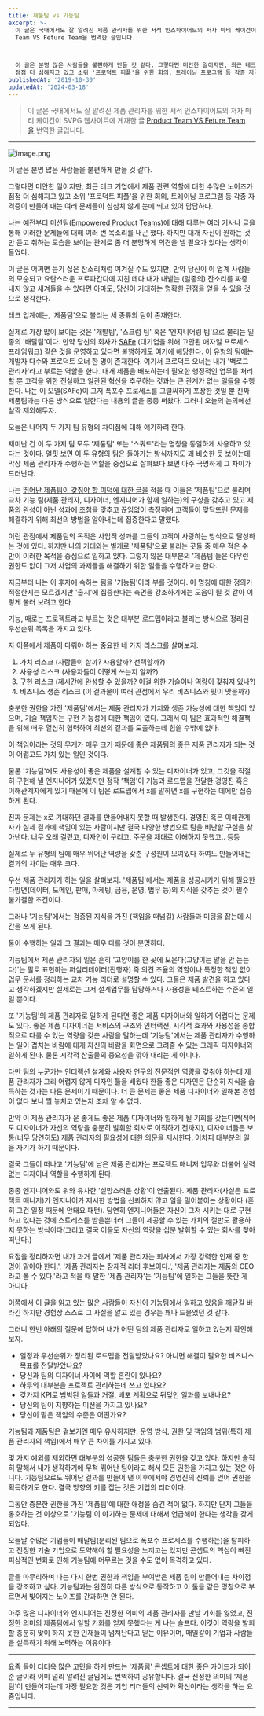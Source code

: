 ```yaml
---
title: 제품팀 vs 기능팀
excerpt: >-
  이 글은 국내에서도 잘 알려진 제품 관리자를 위한 서적 인스파이어드의 저자 마티 케이건이 SVPG 웹사이트에 게재한 글 Product
  Team VS Feture Team을 번역한 글입니다.



  이 글은 분명 많은 사람들을 불편하게 만들 것 같다. 그렇다면 미안한 일이지만, 최근 테크 기업에서 제품 관련 역할에 대한 수많은 노이즈가
  점점 더 심해지고 있고 소위 '프로덕트 피플'을 위한 회의, 트레이닝 프로그램 등 각종 자격증이 만들어 내는 여러...
publishedAt: '2019-10-30'
updatedAt: '2024-03-18'
---
```


> 이 글은 국내에서도 잘 알려진 제품 관리자를 위한 서적 인스파이어드의 저자 마티 케이건이 SVPG 웹사이트에 게재한 글 [Product Team VS Feture Team을](https://svpg.com/product-vs-feature-teams/) 번역한 글입니다.

---

![image.png](images/ugNbSI2QR.png)

이 글은 분명 많은 사람들을 불편하게 만들 것 같다.

그렇다면 미안한 일이지만, 최근 테크 기업에서 제품 관련 역할에 대한 수많은 노이즈가 점점 더 심해지고 있고 소위 '프로덕트 피플'을 위한 회의, 트레이닝 프로그램 등 각종 자격증이 만들어 내는 여러 문제들이 심심치 않게 눈에 띄고 있어 답답하다.

나는 예전부터 [미션팀(Empowered Product Teams)](https://svpg.com/empowered-product-teams/)에 대해 다루는 여러 기사나 글을 통해 이러한 문제들에 대해 여러 번 목소리를 내곤 했다. 하지만 대개 자신이 원하는 것만 듣고 취하는 모습을 보이는 관계로 좀 더 분명하게 의견을 낼 필요가 있다는 생각이 들었다.

이 글은 어쩌면 듣기 싫은 잔소리처럼 여겨질 수도 있지만, 만약 당신이 이 업계 사람들의 모순되고 요란스러운 프로파간다에 지친 데다 내가 내뱉는 (일종의) 잔소리를 짜증 내지 않고 새겨들을 수 있다면 아마도, 당신이 기대하는 명확한 관점을 얻을 수 있을 것으로 생각한다.

테크 업계에는, '제품팀'으로 불리는 세 종류의 팀이 존재한다.

실제로 가장 많이 보이는 것은 '개발팀', '스크럼 팀' 혹은 '엔지니어링 팀'으로 불리는 일종의 '배달팀'이다. 만약 당신의 회사가 [SAFe](https://en.wikipedia.org/wiki/Scaled_agile_framework) (대기업을 위해 고안된 애자일 프로세스 프레임워크) 같은 것을 운영하고 있다면 불행하게도 여기에 해당한다. 이 유형의 팀에는 개발자 다수와 프로덕트 오너 한 명이 존재한다. 여기서 프로덕트 오너는 내가 '백로그 관리자'라고 부르는 역할을 한다. 대개 제품을 배포하는데 필요한 행정적인 업무를 처리할 뿐 고객을 위한 진실하고 일관된 혁신을 추구하는 것과는 큰 관계가 없는 일들을 수행한다. 나는 이 모델(SAFe)이 그저 폭포수 프로세스를 그럴싸하게 포장한 것일 뿐 진짜 제품팀과는 다른 방식으로 일한다는 내용의 글을 종종 써왔다. 그러니 오늘의 논의에선 살짝 제외해두자.

오늘은 나머지 두 가지 팀 유형의 차이점에 대해 얘기하려 한다.

재미난 건 이 두 가지 팀 모두 '제품팀' 또는 '스쿼드'라는 명칭을 동일하게 사용하고 있다는 것이다. 얼핏 보면 이 두 유형의 팀은 돌아가는 방식까지도 꽤 비슷한 듯 보이는데 막상 제품 관리자가 수행하는 역할을 중심으로 살펴보다 보면 아주 극명하게 그 차이가 드러난다.

나는 [뛰어난 제품팀이 갖춰야 할 미덕에 대한 글을](http://www.svpg.com/empowered-product-teams) 적을 때 이들은 '제품팀'으로 불리며 교차 기능 팀(제품 관리자, 디자이너, 엔지니어가 함께 일하는)의 구성을 갖추고 있고 제품의 완성이 아닌 성과에 초첨을 맞추고 끊임없이 측정하며 고객들이 맞닥뜨린 문제를 해결하기 위해 최선의 방법을 알아내는데 집중한다고 말했다.

이런 관점에서 제품팀의 목적은 사업적 성과를 그들의 고객이 사랑하는 방식으로 달성하는 것에 있다. 하지만 나의 기대와는 별개로 '제품팀'으로 불리는 곳들 중 매우 적은 수 만이 이러한 목적을 중심으로 일하고 있다. 그렇지 않은 대부분의 '제품팀'들은 아무런 권한도 없이 그저 사업의 과제들을 해결하기 위한 일들을 수행하고는 한다.

지금부터 나는 이 후자에 속하는 팀을 '기능팀'이라 부를 것이다. 이 명칭에 대한 정의가 적절한지는 모르겠지만 '출시'에 집중한다는 측면을 강조하기에는 도움이 될 것 같아 이렇게 불러 보려고 한다.

기능, 때로는 프로젝트라고 부르는 것은 대부분 로드맵이라고 불리는 방식으로 정리된 우선순위 목록을 가지고 있다.

자 이쯤에서 제품이 다뤄야 하는 중요한 네 가지 리스크를 살펴보자.

1. 가치 리스크 (사람들이 살까? 사용할까? 선택할까?)
2. 사용성 리스크 (사용자들이 어떻게 쓰는지 알까?)
3. 구현 리스크 (제시간에 완성할 수 있을까? 이걸 위한 기술이나 역량이 갖춰져 있나?)
4. 비즈니스 생존 리스크 (이 결과물이 여러 관점에서 우리 비즈니스와 핏이 맞을까?)

충분한 권한을 가진 '제품팀'에서는 제품 관리자가 가치와 생존 가능성에 대한 책임이 있으며, 기술 책임자는 구현 가능성에 대한 책임이 있다. 그래서 이 팀은 효과적인 해결책을 위해 매우 열심히 협력하여 최선의 결과를 도출하는데 힘쓸 수밖에 없다.

이 책임이라는 것의 무게가 매우 크기 때문에 좋은 제품팀의 좋은 제품 관리자가 되는 것이 어렵고도 가치 있는 일인 것이다.

물론 '기능팀'에도 사용성이 좋은 제품을 설계할 수 있는 디자이너가 있고, 그것을 적절히 구현해 낼 엔지니어가 있겠지만 정작 '책임'이 기능과 로드맵을 전달한 경영진 혹은 이해관계자에게 있기 때문에 이 팀은 로드맵에서 x를 말하면 x를 구현하는 데에만 집중하게 된다.

진짜 문제는 x로 기대하던 결과를 만들어내지 못할 때 발생한다. 경영진 혹은 이해관계자가 실제 결과에 책임이 있는 사람이지만 결국 다양한 방법으로 팀을 비난할 구실을 찾아낸다. 너무 오래 걸렸고, 디자인이 구리고, 주문을 제대로 이해하지 못했고.. 등등

실제로 두 유형의 팀에 매우 뛰어난 역량을 갖춘 구성원이 모여있다 하여도 만들어내는 결과의 차이는 매우 크다.

우선 제품 관리자가 하는 일을 살펴보자. '제품팀'에서는 제품을 성공시키기 위해 필요한 다방면(데이터, 도메인, 판매, 마케팅, 금융, 운영, 법무 등)의 지식을 갖추는 것이 필수 불가결한 조건이다.

그러나 '기능팀'에서는 검증된 지식을 가진 (책임을 떠넘길) 사람들과 미팅을 잡는데 시간을 쓰게 된다.

둘이 수행하는 일과 그 결과는 매우 다를 것이 분명하다.

기능팀에서 제품 관리자의 일은 흔히 '고양이를 한 곳에 모은다(고양이는 말을 안 듣는다)'는 말로 표현하는 퍼실리테이터(진행자) 즉 의견 조율의 역할이나 특정한 책임 없이 업무 문서를 정리하는 교차 기능 리더로 설명할 수 있다. 그들은 제품 발견을 하고 있다고 생각하겠지만 실제로는 그저 설계업무를 담당하거나 사용성을 테스트하는 수준의 일일 뿐이다.

또 '기능팀'의 제품 관리자로 일하게 된다면 좋은 제품 디자이너와 일하기 어렵다는 문제도 있다. 좋은 제품 디자이너는 서비스의 구조와 인터랙션, 시각적 효과와 사용성을 종합적으로 다룰 수 있는 역량을 갖춘 사람을 말하는데 '기능팀'에서는 제품 관리자가 수행하는 일이 겹치는 바람에 대개 자신의 바람을 화면으로 그려줄 수 있는 그래픽 디자이너와 일하게 된다. 물론 시각적 산출물의 중요성을 깎아 내리는 게 아니다.

다만 팀의 누군가는 인터랙션 설계와 사용자 연구의 전문적인 역량을 갖춰야 하는데 제품 관리자가 그리 어렵지 않게 디자인 툴을 배웠다 한들 좋은 디자인은 단순히 지식을 습득하는 것과는 다른 문제이기 때문이다. 더 큰 문제는 좋은 제품 디자이너와 일해본 경험이 없다 보니 뭘 놓치고 있는지 조차 알 수 없다.

만약 이 제품 관리자가 운 좋게도 좋은 제품 디자이너와 일하게 될 기회를 갖는다면(적어도 디자이너가 자신의 역량을 충분히 발휘할 회사로 이직하기 전까지), 디자이너들은 보통(너무 당연히도) 제품 관리자의 필요성에 대한 의문을 제시한다. 어차피 대부분의 일을 자기가 하기 때문이다.

결국 그들이 떠나고 '기능팀'에 남은 제품 관리자는 프로젝트 매니저 업무와 더불어 실력 없는 디자이너 역할을 수행하게 된다.

종종 엔지니어와도 위와 유사한 '실망스러운 상황'이 연출된다. 제품 관리자(사실은 프로젝트 매니저)가 엔지니어가 제시한 방법을 신뢰하지 않고 일을 밀어붙이는 상황이다 (흔히 그건 일정 때문에 안돼요 패턴). 당연히 엔지니어들은 자신이 그저 시키는 대로 구현하고 있다는 것에 스트레스를 받을뿐더러 그들이 제공할 수 있는 가치의 절반도 활용하지 못하는 방식이다(그리고 결국 이들도 자신의 역량을 십분 발휘할 수 있는 회사를 찾아 떠난다.)

요점을 정리하자면 내가 과거 글에서 '제품 관리자는 회사에서 가장 강력한 인재 중 한 명이 맡아야 한다.', '제품 관리자는 잠재적 리더 후보이다.', '제품 관리자는 제품의 CEO라고 볼 수 있다.'라고 적을 때 말한 '제품 관리자'는 '기능팀'에 일하는 그들을 뜻한 게 아니다.

이쯤에서 이 글을 읽고 있는 많은 사람들이 자신이 기능팀에서 일하고 있음을 깨닫길 바라긴 하지만 경험상 스스로 그 사실을 알고 있는 경우는 꽤나 드물었던 것 같다.

그러니 한번 아래의 질문에 답하며 내가 어떤 팀의 제품 관리자로 일하고 있는지 확인해보자.

- 일정과 우선순위가 정리된 로드맵을 전달받았나요? 아니면 해결이 필요한 비즈니스 목표를 전달받았나요?
- 당신과 팀의 디자이너 사이에 역할 혼란이 있나요?
- 하루의 대부분을 프로젝트 관리하는데 쓰고 있나요?
- 갖가지 KPI로 범벅된 일들과 거절, 배포 계획으로 뒤덮인 일과를 보내나요?
- 당신의 팀이 지향하는 미션을 가지고 있나요?
- 당신이 맡은 책임의 수준은 어떤가요?

기능팀과 제품팀은 겉보기엔 매우 유사하지만, 운영 방식, 권한 및 책임의 범위(특히 제품 관리자의 책임)에서 매우 큰 차이를 가지고 있다.

몇 가지 예외를 제외하면 대부분의 성공한 팀들은 충분한 권한을 갖고 있다. 하지만 솔직히 말해서 내가 생각하기에 무척 뛰어난 팀이라고 해서 모든 권한을 가지고 있는 것은 아니다. 기능팀으로도 뛰어난 결과를 만들어 낸 이후에서야 경영진의 신뢰를 얻어 권한을 획득하기도 한다. 결국 방향의 키를 잡는 것은 기업의 리더이다.

그동안 충분한 권한을 가진 '제품팀'에 대한 애정을 숨긴 적이 없다. 하지만 단지 그들을 옹호하는 것 이상으로 '기능팀'이 야기하는 문제에 대해서 언급해야 한다는 생각을 갖게 되었다.

오늘날 수많은 기업들이 배달팀(분리된 팀으로 폭포수 프로세스를 수행하는)을 탈피하고 진정한 기술 기업으로 도약해야 할 필요성을 느끼고는 있지만 콘셉트의 핵심이 빠진 피상적인 변화로 인해 기능팀에 머무르는 것을 수도 없이 목격하고 있다.

글을 마무리하며 나는 다시 한번 권한과 책임을 부여받은 제품 팀이 만들어내는 차이점을 강조하고 싶다. 기능팀과는 완전히 다른 방식으로 동작하고 이 둘을 같은 명칭으로 부르면서 빚어지는 노이즈를 간과하면 안 된다.

아주 많은 디자이너와 엔지니어는 진정한 의미의 제품 관리자를 만날 기회를 잃었고, 진정한 의미의 제품팀에서 일할 기회를 얻지 못했다는 게 나는 슬프다. 이것이 역량을 발휘할 충분히 맞이 하지 못한 인재들이 넘쳐난다고 믿는 이유이며, 매일같이 기업과 사람들을 설득하기 위해 노력하는 이유이다.

---

요즘 들어 더더욱 많은 고민을 하게 만드는 '제품팀' 콘셉트에 대한 좋은 가이드가 되어준 글이라 이미 널리 알려진 글임에도 번역하여 공유합니다. 결국 진정한 의미의 '제품팀'이 만들어지는데 가장 필요한 것은 기업 리더들의 신뢰와 확신이라는 생각을 하는 요즘입니다.

---